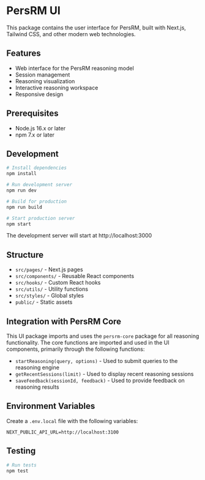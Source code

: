 # PersRM UI

This package contains the user interface for PersRM, built with Next.js, Tailwind CSS, and other modern web technologies.

## Features

- Web interface for the PersRM reasoning model
- Session management
- Reasoning visualization
- Interactive reasoning workspace
- Responsive design

## Prerequisites

- Node.js 16.x or later
- npm 7.x or later

## Development

```bash
# Install dependencies
npm install

# Run development server
npm run dev

# Build for production
npm run build

# Start production server
npm start
```

The development server will start at http://localhost:3000

## Structure

- `src/pages/` - Next.js pages
- `src/components/` - Reusable React components
- `src/hooks/` - Custom React hooks
- `src/utils/` - Utility functions
- `src/styles/` - Global styles
- `public/` - Static assets

## Integration with PersRM Core

This UI package imports and uses the `persrm-core` package for all reasoning functionality. The core functions are imported and used in the UI components, primarily through the following functions:

- `startReasoning(query, options)` - Used to submit queries to the reasoning engine
- `getRecentSessions(limit)` - Used to display recent reasoning sessions
- `saveFeedback(sessionId, feedback)` - Used to provide feedback on reasoning results

## Environment Variables

Create a `.env.local` file with the following variables:

```
NEXT_PUBLIC_API_URL=http://localhost:3100
```

## Testing

```bash
# Run tests
npm test
``` 